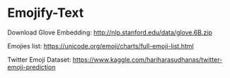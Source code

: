 # Emojify-Text

Download Glove Embedding: http://nlp.stanford.edu/data/glove.6B.zip

Emojies list: https://unicode.org/emoji/charts/full-emoji-list.html

Twitter Emoji Dataset: https://www.kaggle.com/hariharasudhanas/twitter-emoji-prediction
